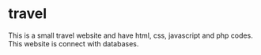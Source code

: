 # travel
This is a small travel website and have html, css, javascript and php codes. This website is connect with databases.
